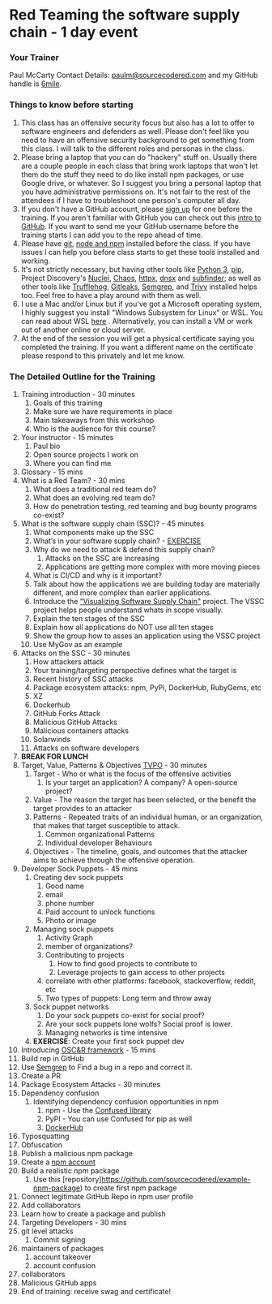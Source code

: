 # Red Teaming the software supply chain - 1 day event

### Your Trainer

Paul McCarty
Contact Details:  paulm@sourcecodered.com and my GitHub handle is [6mile](https://github.com/6mile). 

### Things to know before starting

1. This class has an offensive security focus but also has a lot to offer to software engineers and defenders as well.  Please don't feel like you need to have an offensive security background to get something from this class.  I will talk to the different roles and personas in the class.
2. Please bring a laptop that you can do "hackery" stuff on.  Usually there are a couple people in each class that bring work laptops that won't let them do the stuff they need to do like install npm packages, or use Google drive, or whatever.  So I suggest you bring a personal laptop that you have administrative permissions on.  It's not fair to the rest of the attendees if I have to troubleshoot one person's computer all day.
3. If you don't have a GitHub account, please [sign up](https://github.com/join) for one before the training.  If you aren't familiar with GitHub you can check out this [intro to GitHub](https://docs.github.com/en/get-started/start-your-journey/hello-world).  If you want to send me your GitHub username before the training starts I can add you to the repo ahead of time.  
4. Please have [git](https://git-scm.com/book/en/v2/Getting-Started-Installing-Git), [node and npm](https://nodejs.org/en/download/package-manager) installed before the class.  If you have issues I can help you before class starts to get these tools installed and working.
5. It's not strictly necessary, but having other tools like [Python 3](https://www.python.org/downloads/), [pip](https://pip.pypa.io/en/stable/installation/), Project Discovery's [Nuclei](https://github.com/projectdiscovery/nuclei), [Chaos](https://docs.projectdiscovery.io/tools/chaos/install), [httpx](https://github.com/projectdiscovery/httpx), [dnsx](https://github.com/projectdiscovery/dnsx) and [subfinder](https://github.com/projectdiscovery/subfinder); as well as other tools like [Trufflehog](https://github.com/trufflesecurity/trufflehog), [Gitleaks](https://github.com/gitleaks/gitleaks), [Semgrep](https://github.com/semgrep/semgrep), and [Trivy](https://github.com/aquasecurity/trivy) installed helps too.  Feel free to have a play around with them as well.  
6. I use a Mac and/or Linux but if you've got a Microsoft operating system, I highly suggest you install "Windows Subsystem for Linux" or WSL.  You can read about WSL [here](https://learn.microsoft.com/en-us/windows/wsl/install) .  Alternatively, you can install a VM or work out of another online or cloud server.  
7. At the end of the session you will get a physical certificate saying you completed the training.  If you want a different name on the certificate please respond to this privately and let me know.

### The Detailed Outline for the Training

1. Training introduction - 30 minutes
   1. Goals of this training
   1. Make sure we have requirements in place
   1. Main takeaways from this workshop
   1. Who is the audience for this course?
2. Your instructor - 15 minutes
   1. Paul bio
   1. Open source projects I work on
   1. Where you can find me
3. Glossary - 15 mins
4. What is a Red Team? - 30 mins
   1. What does a traditional red team do?
   1. What does an evolving red team do?
   1. How do penetration testing, red teaming and bug bounty programs co-exist?
5. What is the software supply chain (SSC)? - 45 minutes
   1. What components make up the SSC
   1. What’s in your software supply chain? - [EXERCISE](https://docs.google.com/forms/d/e/1FAIpQLSe1JU9stBqd_fMRXl81wwG_DP04pFp5KWOCDgLPS0jsSuolRA/viewform?usp=sf_link)
   1. Why do we need to attack & defend this supply chain?
      1. Attacks on the SSC are increasing
      1. Applications are getting more complex with more moving pieces
   1.  What is CI/CD and why is it important?
   1.  Talk about how the applications we are building today are materially different, and more complex than earlier applications.
   1.  Introduce the [“Visualizing Software Supply Chain"](https://github.com/SecureStackCo/visualizing-software-supply-chain) project. The VSSC project helps people understand whats in scope visually.
   1.  Explain the ten stages of the SSC
   1.  Explain how all applications do NOT use all ten stages
   1.  Show the group how to asses an application using the VSSC project
   1.  Use MyGov as an example
6. Attacks on the SSC - 30 minutes
   1. How attackers attack
   1. Your training/targeting perspective defines what the target is
   1. Recent history of SSC attacks
   1. Package ecosystem attacks:  npm, PyPi, DockerHub, RubyGems, etc
   1. XZ
   1. Dockerhub
   1. GitHub Forks Attack
   1. Malicious GitHub Attacks
   1. Malicious containers attacks
   1. Solarwinds
   1. Attacks on software developers
7. **BREAK FOR LUNCH**
8. Target, Value, Patterns & Objectives [TVPO](https://github.com/6mile/tvpo) - 30 minutes
   1. Target - Who or what is the focus of the offensive activities
      1. Is your target an application?  A company?  A open-source project?
   1. Value - The reason the target has been selected, or the benefit the target provides to an attacker
   1. Patterns - Repeated traits of an individual human, or an organization, that makes that target susceptible to attack.
      1. Common organizational Patterns
      1. Individual developer Behaviours
   1. Objectives - The timeline, goals, and outcomes that the attacker aims to achieve through the offensive operation.
9. Developer Sock Puppets - 45 mins
   1. Creating dev sock puppets
      1. Good name
      1. email
      1. phone number
      1. Paid account to unlock functions
      1. Photo or image
   1. Managing sock puppets
      1. Activity Graph
      1. member of organizations?
      1. Contributing to projects
         1. How to find good projects to contribute to
         1. Leverage projects to gain access to other projects
      1. correlate with other platforms: facebook, stackoverflow, reddit, etc
      1. Two types of puppets:  Long term and throw away
   1. Sock puppet networks
      1. Do your sock puppets co-exist for social proof?
      1. Are your sock puppets lone wolfs?  Social proof is lower.
      1. Managing networks is time intensive
   1. **EXERCISE**: Create your first sock puppet dev
10. Introducing [OSC&R framework](https://pbom.dev) - 15 mins
11. Build rep in GitHub
   1. Use [Semgrep](https://github.com/semgrep/semgrep) to Find a bug in a repo and correct it.
   1. Create a PR
12. Package Ecosystem Attacks - 30 minutes
   1. Dependency confusion
      1. Identifying dependency confusion opportunities in npm
         1. npm - Use the [Confused library](https://github.com/visma-prodsec/confused)
         1. PyPI - You can use Confused for pip as well
         1. [DockerHub](https://www.errno.fr/DockerDependencyConfusion.html#im-using-docker-am-i-affected)
   1. Typosquatting
   1. Obfuscation
14. Publish a malicious npm package
   1. Create a [npm account](https://www.npmjs.com/signup)
   1. Build a realistic npm package
      1. Use this [repository]https://github.com/sourcecodered/example-npm-package) to create first npm package
   1. Connect legitimate GitHub Repo in npm user profile
   1. Add collaborators 
   1. Learn how to create a package and publish
15. Targeting Developers - 30 mins
   1. git level attacks
      1. Commit signing
   1. maintainers of packages
      1. account takeover
      1. account confusion
   1. collaborators
   1. Malicious GitHub apps
16. End of training:  receive swag and certificate!


